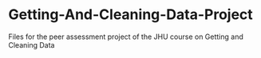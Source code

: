 Getting-And-Cleaning-Data-Project
=================================

Files for the peer assessment project of the JHU course on Getting and Cleaning Data
